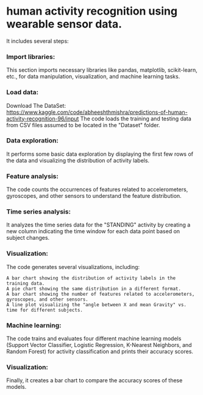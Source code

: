 # human activity recognition using wearable sensor data.

It includes several steps:

### Import libraries:
This section imports necessary libraries like pandas, matplotlib, scikit-learn, etc., for data manipulation, visualization, and machine learning tasks.
### Load data: 
Download The DataSet: https://www.kaggle.com/code/abheeshthmishra/predictions-of-human-activity-recognition-96/input
The code loads the training and testing data from CSV files assumed to be located in the "Dataset" folder.
### Data exploration: 
It performs some basic data exploration by displaying the first few rows of the data and visualizing the distribution of activity labels.
### Feature analysis:
The code counts the occurrences of features related to accelerometers, gyroscopes, and other sensors to understand the feature distribution.
### Time series analysis:
It analyzes the time series data for the "STANDING" activity by creating a new column indicating the time window for each data point based on subject changes.
### Visualization:
The code generates several visualizations, including:

    A bar chart showing the distribution of activity labels in the training data.
    A pie chart showing the same distribution in a different format.
    A bar chart showing the number of features related to accelerometers, gyroscopes, and other sensors.
    A line plot visualizing the "angle between X and mean Gravity" vs. time for different subjects.

### Machine learning:
The code trains and evaluates four different machine learning models (Support Vector Classifier, Logistic Regression, K-Nearest Neighbors, and Random Forest) for activity classification and prints their accuracy scores.
### Visualization:
Finally, it creates a bar chart to compare the accuracy scores of these models.
